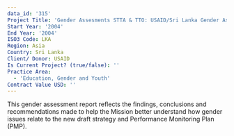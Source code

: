 ```yaml
---
data_id: '315'
Project Title: 'Gender Assesments STTA & TTO: USAID/Sri Lanka Gender Assessment (TDY25)'
Start Year: '2004'
End Year: '2004'
ISO3 Code: LKA
Region: Asia
Country: Sri Lanka
Client/ Donor: USAID
Is Current Project? (true/false): ''
Practice Area:
  - 'Education, Gender and Youth'
Contract Value USD: ''
---
```

This gender assessment report reflects the findings, conclusions and recommendations made to help the Mission better understand how gender issues relate to the new draft strategy and Performance Monitoring Plan (PMP).
